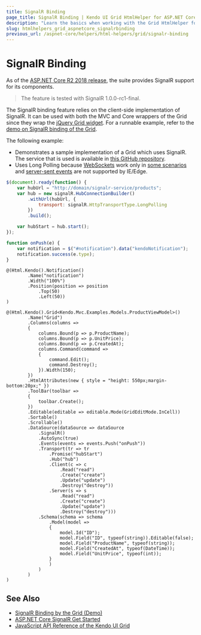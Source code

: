 ```yaml
---
title: SignalR Binding
page_title: SignalR Binding | Kendo UI Grid HtmlHelper for ASP.NET Core
description: "Learn the basics when working with the Grid HtmlHelper for ASP.NET Core (MVC 6 or ASP.NET Core MVC)."
slug: htmlhelpers_grid_aspnetcore_signalrbinding
previous_url: /aspnet-core/helpers/html-helpers/grid/signalr-binding
---
```


# SignalR Binding

As of the [ASP.NET Core R2 2018 release](https://docs.microsoft.com/en-us/aspnet/core/signalr/introduction?view=aspnetcore-2.1), the suite provides SignalR support for its components.

> The feature is tested with SignalR 1.0.0-rc1-final.

The SignalR binding feature relies on the client-side implementation of SignalR. It can be used with both the MVC and Core wrappers of the Grid since they wrap the [jQuery Grid widget](https://docs.telerik.com/kendo-ui/controls/data-management/grid/overview). For a runnable example, refer to the [demo on SignalR binding of the Grid](https://demos.telerik.com/aspnet-core/grid/signalr).

The following example:
* Demonstrates a sample implementation of a Grid which uses SignalR. The service that is used is available in [this GitHub repository](https://github.com/telerik/kendo-ui-demos-service/tree/master/signalr-hubs).
* Uses Long Polling because [WebSockets](https://docs.microsoft.com/en-us/aspnet/core/fundamentals/websockets?view=aspnetcore-2.1) work only in [some scenarios](https://github.com/aspnet/SignalR/issues/1457#issuecomment-366280873) and [server-sent events](https://caniuse.com/#search=server%20sent%20events) are not supported by IE/Edge.

```JavaScript
$(document).ready(function() {
    var hubUrl = "http://domain/signalr-service/products";
    var hub = new signalR.HubConnectionBuilder()
        .withUrl(hubUrl, {
            transport: signalR.HttpTransportType.LongPolling
        })
        .build();

    var hubStart = hub.start();
});

function onPush(e) {
    var notification = $("#notification").data("kendoNotification");
    notification.success(e.type);
}

```
```Razor
@(Html.Kendo().Notification()
        .Name("notification")
        .Width("100%")
        .Position(position => position
            .Top(50)
            .Left(50))
)

@(Html.Kendo().Grid<Kendo.Mvc.Examples.Models.ProductViewModel>()
        .Name("Grid")
        .Columns(columns =>
        {
            columns.Bound(p => p.ProductName);
            columns.Bound(p => p.UnitPrice);
            columns.Bound(p => p.CreatedAt);
            columns.Command(command =>
            {
                command.Edit();
                command.Destroy();
            }).Width(150);
        })
        .HtmlAttributes(new { style = "height: 550px;margin-bottom:20px;" })
        .ToolBar(toolbar =>
        {
            toolbar.Create();
        })
        .Editable(editable => editable.Mode(GridEditMode.InCell))
        .Sortable()
        .Scrollable()
        .DataSource(dataSource => dataSource
            .SignalR()
            .AutoSync(true)
            .Events(events => events.Push("onPush"))
            .Transport(tr => tr
                .Promise("hubStart")
                .Hub("hub")
                .Client(c => c
                    .Read("read")
                    .Create("create")
                    .Update("update")
                    .Destroy("destroy"))
                .Server(s => s
                    .Read("read")
                    .Create("create")
                    .Update("update")
                    .Destroy("destroy")))
            .Schema(schema => schema
                .Model(model =>
                {
                    model.Id("ID");
                    model.Field("ID", typeof(string)).Editable(false);
                    model.Field("ProductName", typeof(string));
                    model.Field("CreatedAt", typeof(DateTime));
                    model.Field("UnitPrice", typeof(int));
                }
                )
            )
        )
)
```

## See Also

* [SignalR Binding by the Grid (Demo)](https://demos.telerik.com/aspnet-core/grid/signalr)
* [ASP.NET Core SignalR Get Started](https://docs.microsoft.com/en-us/aspnet/core/signalr/get-started?view=aspnetcore-2.1&tabs=visual-studio)
* [JavaScript API Reference of the Kendo UI Grid](http://docs.telerik.com/kendo-ui/api/javascript/ui/grid)
